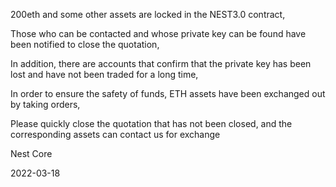200eth and some other assets are locked in the NEST3.0 contract,

Those who can be contacted and whose private key can be found have been notified to close the quotation,

In addition, there are accounts that confirm that the private key has been lost and have not been traded for a long time,

In order to ensure the safety of funds, ETH assets have been exchanged out by taking orders,

Please quickly close the quotation that has not been closed, and the corresponding assets can contact us for exchange

Nest Core

2022-03-18
